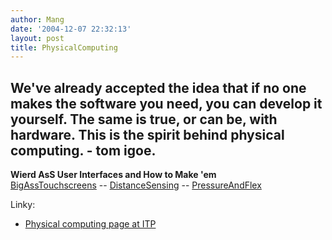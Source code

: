```yaml
---
author: Mang
date: '2004-12-07 22:32:13'
layout: post
title: PhysicalComputing
---
```


We've already accepted the idea that if no one makes the software you need, you can develop it yourself. The same is true, or can be, with hardware. This is the spirit behind physical computing. - tom igoe.<br>
----

<b>Wierd AsS User Interfaces and How to Make 'em</b><br>
[BigAssTouchscreens](BigAssTouchscreens.html) -- [DistanceSensing](DistanceSensing.html) -- [PressureAndFlex](PressureAndFlex.html)


Linky:

* [Physical computing page at ITP](http://fargo.itp.tsoa.nyu.edu/~tigoe/pcomp/index.shtml)
